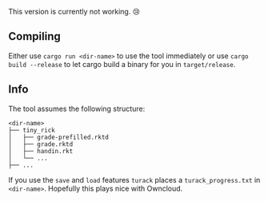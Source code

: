 This version is currently not working. :cry:

## Compiling

Either use `cargo run <dir-name>` to use the tool immediately or use `cargo build --release` to let cargo build a binary for you in `target/release`.

## Info

The tool assumes the following structure:

```
<dir-name>
├── tiny_rick
│   ├── grade-prefilled.rktd
│   ├── grade.rktd
│   ├── handin.rkt
│   └── ...
├── ...
```

If you use the `save` and `load` features `turack` places a `turack_progress.txt` in `<dir-name>`. Hopefully this plays nice with Owncloud.
